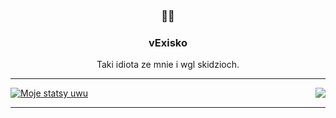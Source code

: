 <h3 align="center">📡📝</h3>
<h3 align="center">vExisko</h3>
<p align="center">Taki idiota ze mnie i wgl skidzioch.</p>

---


 <a  href="https://github.com/anuraghazra/github-readme-stats"><img align="center" src="https://github-readme-stats.vercel.app/api?username=1vex&show_icons=true&include_all_commits=true&theme=buefy&hide_border=true" alt="Moje statsy uwu" /></a> 
 <a href="https://github.com/anuraghazra/github-readme-stats"><img align="right" src="https://github-readme-stats.vercel.app/api/top-langs/?username=1vex&layout=compact&theme=buefy&hide_border=true" /></a> 


---
